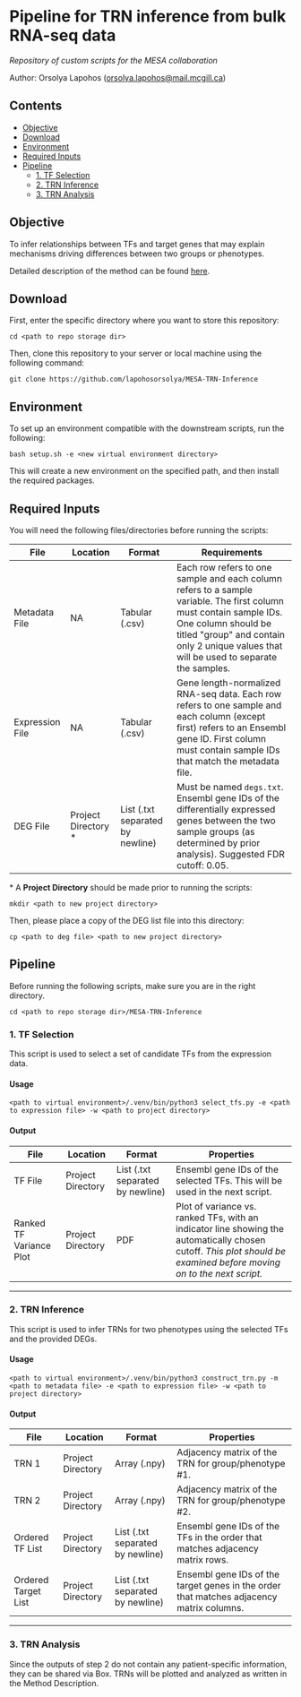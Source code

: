 # Pipeline for TRN inference from bulk RNA-seq data

*Repository of custom scripts for the MESA collaboration*

Author: Orsolya Lapohos (orsolya.lapohos@mail.mcgill.ca)

## Contents

+ [Objective](#objective)
+ [Download](#download)
+ [Environment](#environment)
+ [Required Inputs](#required-inputs)
+ [Pipeline](#pipeline)
  + [1. TF Selection](#1-tf-selection)
  + [2. TRN Inference](#2-trn-inference)
  + [3. TRN Analysis](#3-trn-analysis)


## Objective

To infer relationships between TFs and target genes that may explain mechanisms
driving differences between two groups or phenotypes.

Detailed description of the method can be found [here](/docs/method_description.pdf).

## Download

First, enter the specific directory where you want to store this repository:

    cd <path to repo storage dir>

Then, clone this repository to your server or local machine using the following command:

    git clone https://github.com/lapohosorsolya/MESA-TRN-Inference

## Environment

To set up an environment compatible with the downstream scripts, run the following:

    bash setup.sh -e <new virtual environment directory>

This will create a new environment on the specified path, and then install the required packages.


## Required Inputs

You will need the following files/directories before running the scripts:

| File | Location | Format | Requirements |
| --- | --- | ------ | ------ |
| Metadata File | NA | Tabular (.csv) | Each row refers to one sample and each column refers to a sample variable. The first column must contain sample IDs. One column should be titled "group" and contain only 2 unique values that will be used to separate the samples.  |
| Expression File | NA | Tabular (.csv) | Gene length-normalized RNA-seq data. Each row refers to one sample and each column (except first) refers to an Ensembl gene ID. First column must contain sample IDs that match the metadata file. |
| DEG File | Project Directory * | List (.txt separated by newline) | Must be named `degs.txt`. Ensembl gene IDs of the differentially expressed genes between the two sample groups (as determined by prior analysis). Suggested FDR cutoff: 0.05. |

\* A **Project Directory** should be made prior to running the scripts:

    mkdir <path to new project directory>

Then, please place a copy of the DEG list file into this directory:

    cp <path to deg file> <path to new project directory>


## Pipeline

Before running the following scripts, make sure you are in the right directory.

    cd <path to repo storage dir>/MESA-TRN-Inference

### 1. TF Selection

This script is used to select a set of candidate TFs from the expression data.

#### Usage

    <path to virtual environment>/.venv/bin/python3 select_tfs.py -e <path to expression file> -w <path to project directory>

#### Output

| File | Location | Format | Properties |
| --- | --- | ------ | ------ |
| TF File | Project Directory | List (.txt separated by newline) | Ensembl gene IDs of the selected TFs. This will be used in the next script. |
| Ranked TF Variance Plot | Project Directory | PDF | Plot of variance vs. ranked TFs, with an indicator line showing the automatically chosen cutoff. *This plot should be examined before moving on to the next script.* |

----

### 2. TRN Inference

This script is used to infer TRNs for two phenotypes using the selected TFs and the provided DEGs.

#### Usage

    <path to virtual environment>/.venv/bin/python3 construct_trn.py -m <path to metadata file> -e <path to expression file> -w <path to project directory>

#### Output

| File | Location | Format | Properties |
| --- | --- | ------ | ------ |
| TRN 1 | Project Directory | Array (.npy) | Adjacency matrix of the TRN for group/phenotype #1. |
| TRN 2 | Project Directory | Array (.npy) | Adjacency matrix of the TRN for group/phenotype #2. |
| Ordered TF List | Project Directory | List (.txt separated by newline) | Ensembl gene IDs of the TFs in the order that matches adjacency matrix rows. |
| Ordered Target List | Project Directory | List (.txt separated by newline) | Ensembl gene IDs of the target genes in the order that matches adjacency matrix columns. |

----

### 3. TRN Analysis

Since the outputs of step 2 do not contain any patient-specific information, they can be shared via Box. TRNs will be plotted and analyzed as written in the Method Description.

